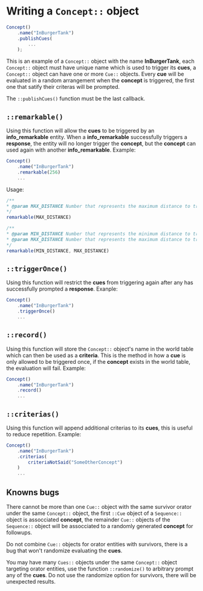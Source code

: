 # Writing a `Concept::` object

```javascript
Concept()
    .name("InBurgerTank")
    .publishCues(
        ...
    );
```

This is an example of a `Concept::` object with the name **InBurgerTank**, each `Concept::` object must have unique name which is used to trigger its **cues**, a `Concept::` object can have one or more `Cue::` objects. Every **cue** will be evaluated in a random arrangement when the **concept** is triggered, the first one that satify their criteras will be prompted.

The `::publishCues()` function must be the last callback.

## **`::remarkable()`**

Using this function will allow the **cues** to be triggered by an **info_remarkable** entity. When a **info_remarkable** successfully triggers a **response**, the entity will no longer trigger the **concept**, but the **concept** can used again with another **info_remarkable**. Example:

```javascript
Concept()
    .name("InBurgerTank")
    .remarkable(256)
    ...
```

Usage:

```javascript
/**
* @param MAX_DISTANCE Number that represents the maximum distance to trigger a `info_remarkable` entity
*/
remarkable(MAX_DISTANCE)

/**
* @param MIN_DISTANCE Number that represents the minimum distance to trigger a `info_remarkable` entity
* @param MAX_DISTANCE Number that represents the maximum distance to trigger a `info_remarkable` entity
*/
remarkable(MIN_DISTANCE, MAX_DISTANCE)
```

## **`::triggerOnce()`**

Using this function will restrict the **cues** from triggering again after any has successfully prompted a **response**. Exanple:

```javascript
Concept()
    .name("InBurgerTank")
    .triggerOnce()
    ...
```

## **`::record()`**

Using this function will store the `Concept::` object's name in the world table which can then be used as a **criteria**. This is the method in how a **cue** is only allowed to be triggered once, if the **concept** exists in the world table, the evaluation will fail. Example:

```javascript
Concept()
    .name("InBurgerTank")
    .record()
    ...
```

## **`::criterias()`**

Using this function will append additional criterias to its **cues**, this is useful to reduce repetition. Example:

```javascript
Concept()
    .name("InBurgerTank")
    .criterias(
        criteriaNotSaid("SomeOtherConcept")
    )
    ...
```

## **Knowns bugs**

There cannot be more than one `Cue::` object with the same survivor orator under the same `Concept::` object, the first `::Cue` object of a `Sequence::` object is assocciated **concept**, the remainder `Cue::` objects of the `Sequence::` object will be assocciated to a randomly generated **concept** for followups.

Do not combine `Cue::` objects for orator entities with survivors, there is a bug that won't randomize evaluating the **cues**.

You may have many `Cues::` objects under the same `Concept::` object targeting orator entities, use the function `::randomize()` to arbitrary prompt any of the **cues**. Do not use the randomize option for survivors, there will be unexpected results.
